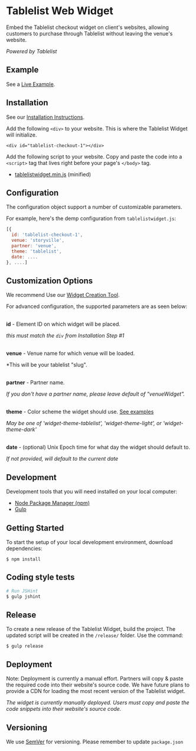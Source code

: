 # Tablelist Web Widget

Embed the Tablelist checkout widget on client's websites, allowing customers to purchase through Tablelist without leaving the venue's website.

*Powered by Tablelist*

## Example

See a [Live Example](http://tablelist.com/widgets/storyville).

## Installation

See our [Installation Instructions](https://www.tablelist.com/widgets).

Add the following ``<div>`` to your website. This is where the Tablelist Widget will initialize.

```<div id="tablelist-checkout-1"></div>```

Add the following script to your website. Copy and paste the code into a ``<script>`` tag that lives right before your page's ``</body>`` tag.

* [tablelistwidget.min.js](/release/tablelistwidget.min.js) (minified)

## Configuration

The configuration object support a number of customizable parameters.

For example, here's the demp configuration from ``tablelistwidget.js``:

```js 
[{
  id: 'tablelist-checkout-1',
  venue: 'storyville',
  partner: 'venue',
  theme: 'tablelist',
  date: ....
}, ....] 

```

## Customization Options

We recommend Use our [Widget Creation Tool](https://www.tablelist.com/widgets).

For advanced configuration, the supported parameters are as seen below:

<br>**id** - Element ID on which widget will be placed.

*this must match the ``div`` from Installation Step #1*

<br>**venue** - Venue name for which venue will be loaded.

*This will be your tablelist "slug". 

<br>**partner** - Partner name.
 
*If you don't have a partner name, please leave default of "venueWidget".*

<br>**theme** - Color scheme the widget should use.  [See examples](https://www.tablelist.com/widgets/storyville)

*May be one of 'widget-theme-tablelist', 'widget-theme-light', or 'widget-theme-dark'*

<br>**date** - (optional) Unix Epoch time for what day the widget should default to. 

*If not provided, will default to the current date*

## Development

Development tools that you will need installed on your local computer:

* [Node Package Manager (npm)](http://blog.npmjs.org/post/85484771375/how-to-install-npm)
* [Gulp](https://github.com/gulpjs/gulp/blob/master/docs/getting-started.md)

## Getting Started

To start the setup of your local development environment, download dependencies:

``$ npm install``

## Coding style tests

``` sh
# Run JSHint
$ gulp jshint
```

## Release

To create a new release of the Tablelist Widget, build the project. The updated script will be created in the ``/release/`` folder. Use the command:

```$ gulp release```

## Deployment

Note: Deployment is currently a manual effort. Partners will copy & paste the required code into their website's source code. We have future plans to provide a CDN for loading the most recent version of the Tablelist widget.

*The widget is currently manually deployed. Users must copy and paste the code snippets into their website's source code.*

## Versioning

We use [SemVer](http://semver.org/) for versioning. Please remember to update ``package.json``
